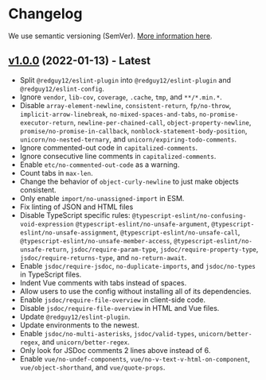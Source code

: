 # Changelog

We use semantic versioning (SemVer). [More information here](https://semver.org/).

## [v1.0.0](https://www.npmjs.com/package/@redguy12/eslint-config/v/1.0.0) (2022-01-13) - **Latest**

-   Split `@redguy12/eslint-plugin` into `@redguy12/eslint-plugin` and `@redguy12/eslint-config`.
-   Ignore `vendor`, `lib-cov`, `coverage`, `.cache`, `tmp`, and `**/*.min.*`.
-   Disable `array-element-newline`, `consistent-return`, `fp/no-throw`, `implicit-arrow-linebreak`, `no-mixed-spaces-and-tabs`, `no-promise-executor-return`, `newline-per-chained-call`, `object-property-newline`, `promise/no-promise-in-callback`, `nonblock-statement-body-position`, `unicorn/no-nested-ternary`, and `unicorn/expiring-todo-comments`.
-   Ignore commented-out code in `capitalized-comments`.
-   Ignore consecutive line comments in `capitalized-comments`.
-   Enable `etc/no-commented-out-code` as a warning.
-   Count tabs in `max-len`.
-   Change the behavior of `object-curly-newline` to just make objects consistent.
-   Only enable `import/no-unassigned-import` in ESM.
-   Fix linting of JSON and HTML files
-   Disable TypeScript specific rules: `@typescript-eslint/no-confusing-void-expression` `@typescript-eslint/no-unsafe-argument`, `@typescript-eslint/no-unsafe-assignment`, `@typescript-eslint/no-unsafe-call`, `@typescript-eslint/no-unsafe-member-access`, `@typescript-eslint/no-unsafe-return`, `jsdoc/require-param-type`, `jsdoc/require-property-type`, `jsdoc/require-returns-type`, and `no-return-await`.
-   Enable `jsdoc/require-jsdoc`, `no-duplicate-imports`, and `jsdoc/no-types` in TypeScript files.
-   Indent Vue comments with tabs instead of spaces.
-   Allow users to use the config without installing all of its dependencies.
-   Enable `jsdoc/require-file-overview` in client-side code.
-   Disable `jsdoc/require-file-overview` in HTML and Vue files.
-   Update `@redguy12/eslint-plugin`.
-   Update environments to the newest.
-   Enable `jsdoc/no-multi-asterisks`, `jsdoc/valid-types`, `unicorn/better-regex`, and `unicorn/better-regex`.
-   Only look for JSDoc comments 2 lines above instead of 6.
-   Enable `vue/no-undef-components`, `vue/no-v-text-v-html-on-component`, `vue/object-shorthand`, and `vue/quote-props`.
